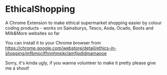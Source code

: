 # EthicalShopping
A Chrome Extension to make ethical supermarket shopping easier by colour coding products - works on Sainsburys, Tesco, Asda, Ocado, Boots and Milk&More websites so far

You can install it to your Chrome browser from https://chrome.google.com/webstore/detail/ethics-in-shopping/mfbmoclfhnnhmpkclamfjpdldmamaooe

Sorry, it's kinda ugly, if you wanna volunteer to make it pretty please give me a shout!
